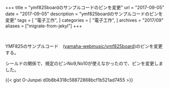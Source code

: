 +++
title = "ymf825boardのサンプルコードのピンを変更"
url = "2017-09-05"
date = "2017-09-05"
description = "ymf825boardのサンプルコードのピンを変更"
tags = [
    "電子工作",
]
categories = [
    "電子工作",
]
archives = "2017/09"
aliases = ["migrate-from-jekyl"]
+++

<br>

YMF825のサンプルコード　([yamaha-webmusic/ymf825board](https://github.com/yamaha-webmusic/ymf825board/tree/master/sample1/ymf825board_sample1))のピンを変更する。  

シールドの関係で、規定のピンNo9,No10が使えなかったので、ピンを変更しました。  

{{< gist O-Junpei d0b8b4318c58872868bcf1b521ad7455 >}}
